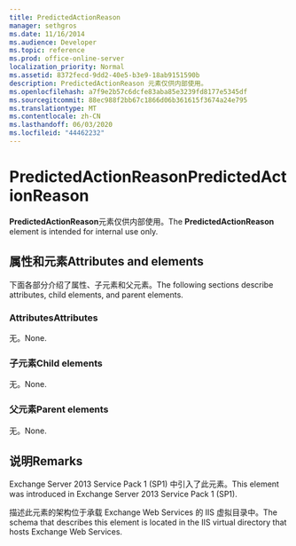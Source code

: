 ```yaml
---
title: PredictedActionReason
manager: sethgros
ms.date: 11/16/2014
ms.audience: Developer
ms.topic: reference
ms.prod: office-online-server
localization_priority: Normal
ms.assetid: 8372fecd-9dd2-40e5-b3e9-18ab9151590b
description: PredictedActionReason 元素仅供内部使用。
ms.openlocfilehash: a7f9e2b57c6dcfe83aba85e3239fd8177e5345df
ms.sourcegitcommit: 88ec988f2bb67c1866d06b361615f3674a24e795
ms.translationtype: MT
ms.contentlocale: zh-CN
ms.lasthandoff: 06/03/2020
ms.locfileid: "44462232"
---
```

# <a name="predictedactionreason"></a><span data-ttu-id="ae5b4-103">PredictedActionReason</span><span class="sxs-lookup"><span data-stu-id="ae5b4-103">PredictedActionReason</span></span>

<span data-ttu-id="ae5b4-104">**PredictedActionReason**元素仅供内部使用。</span><span class="sxs-lookup"><span data-stu-id="ae5b4-104">The **PredictedActionReason** element is intended for internal use only.</span></span> 

## <a name="attributes-and-elements"></a><span data-ttu-id="ae5b4-105">属性和元素</span><span class="sxs-lookup"><span data-stu-id="ae5b4-105">Attributes and elements</span></span>

<span data-ttu-id="ae5b4-106">下面各部分介绍了属性、子元素和父元素。</span><span class="sxs-lookup"><span data-stu-id="ae5b4-106">The following sections describe attributes, child elements, and parent elements.</span></span>
  
### <a name="attributes"></a><span data-ttu-id="ae5b4-107">Attributes</span><span class="sxs-lookup"><span data-stu-id="ae5b4-107">Attributes</span></span>

<span data-ttu-id="ae5b4-108">无。</span><span class="sxs-lookup"><span data-stu-id="ae5b4-108">None.</span></span>
  
### <a name="child-elements"></a><span data-ttu-id="ae5b4-109">子元素</span><span class="sxs-lookup"><span data-stu-id="ae5b4-109">Child elements</span></span>

<span data-ttu-id="ae5b4-110">无。</span><span class="sxs-lookup"><span data-stu-id="ae5b4-110">None.</span></span>
  
### <a name="parent-elements"></a><span data-ttu-id="ae5b4-111">父元素</span><span class="sxs-lookup"><span data-stu-id="ae5b4-111">Parent elements</span></span>

<span data-ttu-id="ae5b4-112">无。</span><span class="sxs-lookup"><span data-stu-id="ae5b4-112">None.</span></span>
  
## <a name="remarks"></a><span data-ttu-id="ae5b4-113">说明</span><span class="sxs-lookup"><span data-stu-id="ae5b4-113">Remarks</span></span>

<span data-ttu-id="ae5b4-114">Exchange Server 2013 Service Pack 1 (SP1) 中引入了此元素。</span><span class="sxs-lookup"><span data-stu-id="ae5b4-114">This element was introduced in Exchange Server 2013 Service Pack 1 (SP1).</span></span>
  
<span data-ttu-id="ae5b4-115">描述此元素的架构位于承载 Exchange Web Services 的 IIS 虚拟目录中。</span><span class="sxs-lookup"><span data-stu-id="ae5b4-115">The schema that describes this element is located in the IIS virtual directory that hosts Exchange Web Services.</span></span>
  

